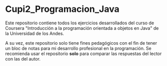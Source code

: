 # Cupi2_Programacion_Java
Este repositorio contiene todos los ejercicios desarrollados del curso de Coursera "Introducción a la programación orientada a objetos en Java" de la Universidad de los Andes.

A su vez, este repositorio solo tiene fines pedagógicos con el fin de tener un bloc de notas para mi desarrollo profesional en la programación. Se recomienda usar el repositorio **solo** para comparar las respuestas del lector con las del autor.
